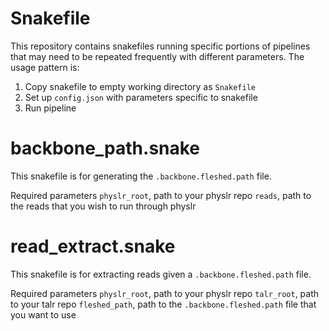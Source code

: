 # Snakefile
This repository contains snakefiles running specific portions of pipelines that
may need to be repeated frequently with different parameters. The usage pattern
is:
1) Copy snakefile to empty working directory as `Snakefile`
2) Set up `config.json` with parameters specific to snakefile
3) Run pipeline

# backbone_path.snake
This snakefile is for generating the `.backbone.fleshed.path` file.

Required parameters
`physlr_root`, path to your physlr repo
`reads`, path to the reads that you wish to run through physlr

# read_extract.snake
This snakefile is for extracting reads given a `.backbone.fleshed.path` file.

Required parameters
`physlr_root`, path to your physlr repo
`talr_root`, path to your talr repo
`fleshed_path`, path to the `.backbone.fleshed.path` file that you want to use


